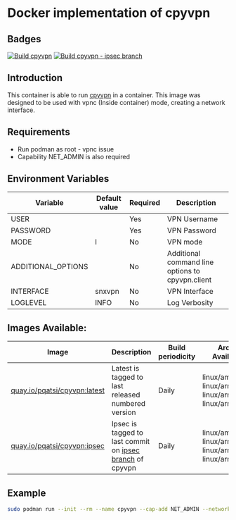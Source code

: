 # Docker implementation of cpyvpn

## Badges

[![Build cpyvpn](https://github.com/leleobhz/cpyvpn-docker/actions/workflows/build-latest.yml/badge.svg)](https://github.com/leleobhz/cpyvpn-docker/actions/workflows/build-latest.yml) [![Build cpyvpn - ipsec branch](https://github.com/leleobhz/cpyvpn-docker/actions/workflows/build-ipsec.yml/badge.svg)](https://github.com/leleobhz/cpyvpn-docker/actions/workflows/build-ipsec.yml)

## Introduction

This container is able to run [cpyvpn](https://gitlab.com/cpvpn/cpyvpn) in a container. This image was designed to be used with vpnc (Inside container) mode, creating a network interface.

## Requirements

* Run podman as root - vpnc issue
* Capability NET_ADMIN is also required

## Environment Variables

| Variable | Default value | Required | Description |
|----------|---------------|----------|-------------|
| USER | <empty> | Yes | VPN Username |
| PASSWORD | <empty> | Yes | VPN Password |
| MODE | l | No | VPN mode |
| ADDITIONAL_OPTIONS | <empty> | No | Additional command line options to cpyvpn.client |
| INTERFACE | snxvpn | No | VPN Interface |
| LOGLEVEL | INFO | No | Log Verbosity |

## Images Available: 

| Image | Description | Build periodicity | Archs Available |
|-------|-------------|-------------------|-----------------|
| [quay.io/pqatsi/cpyvpn:latest](https://quay.io/repository/pqatsi/cpyvpn/tag/latest) | Latest is tagged to last released numbered version | Daily | linux/amd64 <br /> linux/arm/v5 <br /> linux/arm/v7 <br /> linux/arm64/v8 |
| [quay.io/pqatsi/cpyvpn:ipsec](https://quay.io/repository/pqatsi/cpyvpn/tag/ipsec) | Ipsec is tagged to last commit on [ipsec branch](https://gitlab.com/cpvpn/cpyvpn/-/tree/ipsec?ref_type=heads) of cpyvpn | Daily | linux/amd64 <br /> linux/arm/v5 <br /> linux/arm/v7 <br /> linux/arm64/v8 |

## Example

```bash
sudo podman run --init --rm --name cpyvpn --cap-add NET_ADMIN --network=host --device=/dev/net/tun --privileged -e USER='YOUR_USERNAME_HERE' -e PASSWORD='YOUR_PASSWORD_HERE' -e HOST='YOUR_VPN_ENDPOINT_HERE' -e MODE='l' quay.io/pqatsi/cpyvpn:latest
```
